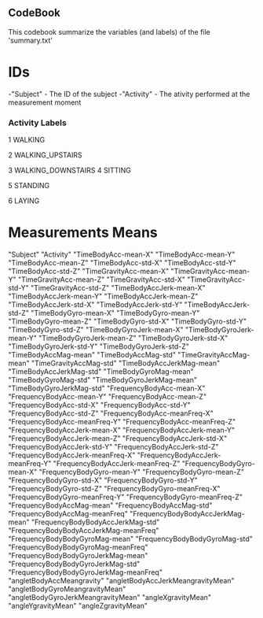 ## CodeBook
This codebook summarize the variables (and labels) of the file 'summary.txt'

# IDs
-"Subject" - The ID of the subject
-"Activity" - The ativity performed at the measurement moment

### Activity Labels
1 WALKING

2 WALKING_UPSTAIRS

3 WALKING_DOWNSTAIRS
4 SITTING

5 STANDING

6 LAYING


# Measurements Means
"Subject"
"Activity"
"TimeBodyAcc-mean-X"
"TimeBodyAcc-mean-Y"
"TimeBodyAcc-mean-Z"
"TimeBodyAcc-std-X"
"TimeBodyAcc-std-Y"
"TimeBodyAcc-std-Z"
"TimeGravityAcc-mean-X"
"TimeGravityAcc-mean-Y"
"TimeGravityAcc-mean-Z"
"TimeGravityAcc-std-X"
"TimeGravityAcc-std-Y"
"TimeGravityAcc-std-Z"
"TimeBodyAccJerk-mean-X"
"TimeBodyAccJerk-mean-Y"
"TimeBodyAccJerk-mean-Z"
"TimeBodyAccJerk-std-X"
"TimeBodyAccJerk-std-Y"
"TimeBodyAccJerk-std-Z"
"TimeBodyGyro-mean-X"
"TimeBodyGyro-mean-Y"
"TimeBodyGyro-mean-Z"
"TimeBodyGyro-std-X"
"TimeBodyGyro-std-Y"
"TimeBodyGyro-std-Z"
"TimeBodyGyroJerk-mean-X"
"TimeBodyGyroJerk-mean-Y"
"TimeBodyGyroJerk-mean-Z"
"TimeBodyGyroJerk-std-X"
"TimeBodyGyroJerk-std-Y"
"TimeBodyGyroJerk-std-Z"
"TimeBodyAccMag-mean"
"TimeBodyAccMag-std"
"TimeGravityAccMag-mean"
"TimeGravityAccMag-std"
"TimeBodyAccJerkMag-mean"
"TimeBodyAccJerkMag-std"
"TimeBodyGyroMag-mean"
"TimeBodyGyroMag-std"
"TimeBodyGyroJerkMag-mean"
"TimeBodyGyroJerkMag-std"
"FrequencyBodyAcc-mean-X"
"FrequencyBodyAcc-mean-Y"
"FrequencyBodyAcc-mean-Z"
"FrequencyBodyAcc-std-X"
"FrequencyBodyAcc-std-Y"
"FrequencyBodyAcc-std-Z"
"FrequencyBodyAcc-meanFreq-X"
"FrequencyBodyAcc-meanFreq-Y"
"FrequencyBodyAcc-meanFreq-Z"
"FrequencyBodyAccJerk-mean-X"
"FrequencyBodyAccJerk-mean-Y"
"FrequencyBodyAccJerk-mean-Z"
"FrequencyBodyAccJerk-std-X"
"FrequencyBodyAccJerk-std-Y"
"FrequencyBodyAccJerk-std-Z"
"FrequencyBodyAccJerk-meanFreq-X"
"FrequencyBodyAccJerk-meanFreq-Y"
"FrequencyBodyAccJerk-meanFreq-Z"
"FrequencyBodyGyro-mean-X"
"FrequencyBodyGyro-mean-Y"
"FrequencyBodyGyro-mean-Z"
"FrequencyBodyGyro-std-X"
"FrequencyBodyGyro-std-Y"
"FrequencyBodyGyro-std-Z"
"FrequencyBodyGyro-meanFreq-X"
"FrequencyBodyGyro-meanFreq-Y"
"FrequencyBodyGyro-meanFreq-Z"
"FrequencyBodyAccMag-mean"
"FrequencyBodyAccMag-std"
"FrequencyBodyAccMag-meanFreq"
"FrequencyBodyBodyAccJerkMag-mean"
"FrequencyBodyBodyAccJerkMag-std"
"FrequencyBodyBodyAccJerkMag-meanFreq"
"FrequencyBodyBodyGyroMag-mean"
"FrequencyBodyBodyGyroMag-std"
"FrequencyBodyBodyGyroMag-meanFreq"
"FrequencyBodyBodyGyroJerkMag-mean"
"FrequencyBodyBodyGyroJerkMag-std"
"FrequencyBodyBodyGyroJerkMag-meanFreq"
"angletBodyAccMeangravity"
"angletBodyAccJerkMeangravityMean"
"angletBodyGyroMeangravityMean"
"angletBodyGyroJerkMeangravityMean"
"angleXgravityMean"
"angleYgravityMean"
"angleZgravityMean"
